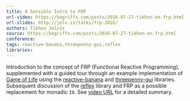 ```yaml
---
title: A Sensible Intro to FRP
url-video: https://begriffs.com/posts/2016-07-27-tikhon-on-frp.html
url-slides: http://jelv.is/talks/frp-2016/
authors: Tikhon Jelvis
source: https://begriffs.com/posts/2016-07-27-tikhon-on-frp.html
conference: 
tags: reactive-banana,threepenny-gui,reflex
libraries: 
---
```


Introduction to the concept of FRP (Functional Reactive Programming), supplemented with a guided tour through an example implementation of [Game of Life](https://en.wikipedia.org/wiki/Conway%27s_Game_of_Life) using the [reactive-banana](https://hackage.haskell.org/package/reactive-banana) and [threepenny-gui](https://hackage.haskell.org/package/threepenny-gui) libraries. Subsequent discussion of the [reflex](https://hackage.haskell.org/package/reflex) library and FRP as a possible replacement for monadic `IO`. See [video URL](https://begriffs.com/posts/2016-07-27-tikhon-on-frp.html) for a detailed summary.
